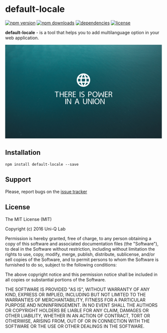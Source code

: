 # default-locale

[![npm version](https://img.shields.io/npm/v/default-locale.svg)](https://npmjs.com/package/default-locale)
[![npm downloads](https://img.shields.io/npm/dm/default-locale.svg)](https://npmjs.com/package/default-locale)
[![dependencies](https://david-dm.org/UniQLab/default-locale.svg)](https://david-dm.org/UniQLab/ddefault-locale)
[![license](https://img.shields.io/npm/l/default-locale.svg)](https://github.com/UniQLab/default-locale/blob/master/LICENSE)

**default-locale** - is a tool that helps you to add multilanguage option in your web application.

![Default Locale Logo](https://raw.githubusercontent.com/UniQLab/default-locale/master/images/default_locale.png)

## Installation

```
npm install default-locale --save
```

## Support

Please, report bugs on the [issue tracker](https://github.com/UniQLab/default-locale/issues)

## License

The MIT License (MIT)

Copyright (c) 2016 Uni-Q Lab

Permission is hereby granted, free of charge, to any person obtaining a copy
of this software and associated documentation files (the "Software"), to deal
in the Software without restriction, including without limitation the rights
to use, copy, modify, merge, publish, distribute, sublicense, and/or sell
copies of the Software, and to permit persons to whom the Software is
furnished to do so, subject to the following conditions:

The above copyright notice and this permission notice shall be included in all
copies or substantial portions of the Software.

THE SOFTWARE IS PROVIDED "AS IS", WITHOUT WARRANTY OF ANY KIND, EXPRESS OR
IMPLIED, INCLUDING BUT NOT LIMITED TO THE WARRANTIES OF MERCHANTABILITY,
FITNESS FOR A PARTICULAR PURPOSE AND NONINFRINGEMENT. IN NO EVENT SHALL THE
AUTHORS OR COPYRIGHT HOLDERS BE LIABLE FOR ANY CLAIM, DAMAGES OR OTHER
LIABILITY, WHETHER IN AN ACTION OF CONTRACT, TORT OR OTHERWISE, ARISING FROM,
OUT OF OR IN CONNECTION WITH THE SOFTWARE OR THE USE OR OTHER DEALINGS IN THE
SOFTWARE.
